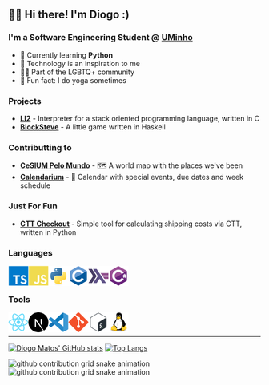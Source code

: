## 👋🏼 Hi there! I'm Diogo :)

### I'm a Software Engineering Student @ [UMinho](https://uminho.pt)
- 📂 Currently learning **Python**
- 💾 Technology is an inspiration to me
- 🏳️‍🌈 Part of the LGBTQ+ community
- 🌱 Fun fact: I do yoga sometimes

### Projects

- [**LI2**](https://github.com/sassypocoyo/li2-pl5g05) - Interpreter for a stack oriented programming language, written in C
- [**BlockSteve**](https://github.com/sassypocoyo/blocksteve) - A little game written in Haskell

### Contributting to

- [**CeSIUM Pelo Mundo**](https://github.com/cesium/CeSIUMpeloMundo) - :world_map: A world map with the places we've been
- [**Calendarium**](https://github.com/cesium/calendarium) - :calendar: Calendar with special events, due dates and week schedule

### Just For Fun

- [**CTT Checkout**](https://github.com/sassypocoyo/ctt_checkout) - Simple tool for calculating shipping costs via CTT, written in Python

### Languages

<img align="left" width="40px" alt="TypeScript" title="TypeScript" src="https://raw.githubusercontent.com/devicons/devicon/1119b9f84c0290e0f0b38982099a2bd027a48bf1/icons/typescript/typescript-plain.svg" />
<img align="left" width="40px" alt="JavaScript" title="JavaScript" src="https://raw.githubusercontent.com/devicons/devicon/1119b9f84c0290e0f0b38982099a2bd027a48bf1/icons/javascript/javascript-plain.svg" />
<img align="left" width="40px" alt="Python" title="Python" src="https://raw.githubusercontent.com/devicons/devicon/1119b9f84c0290e0f0b38982099a2bd027a48bf1/icons/python/python-original.svg" />
<img align="left" width="40px" alt="C" title="C" src="https://raw.githubusercontent.com/devicons/devicon/2ae2a900d2f041da66e950e4d48052658d850630/icons/c/c-original.svg" />
<img align="left" width="40px" alt="Haskell" title="Haskell" src="https://raw.githubusercontent.com/devicons/devicon/2ae2a900d2f041da66e950e4d48052658d850630/icons/haskell/haskell-original.svg" />
<img align="left" width="40px" alt="C#" title="C#" src="https://raw.githubusercontent.com/devicons/devicon/2ae2a900d2f041da66e950e4d48052658d850630/icons/csharp/csharp-original.svg" />

<br />
<br />

### Tools

<img align="left" width="40px" alt="React" title="React" src="https://raw.githubusercontent.com/devicons/devicon/1119b9f84c0290e0f0b38982099a2bd027a48bf1/icons/react/react-original.svg" />
<img align="left" width="40px" alt="NextJs" title="NextJs" src="https://raw.githubusercontent.com/devicons/devicon/1119b9f84c0290e0f0b38982099a2bd027a48bf1/icons/nextjs/nextjs-original.svg" />
<img align="left" width="40px" alt="Visual Studio Code" title="Visual Studio Code" src="https://raw.githubusercontent.com/devicons/devicon/2ae2a900d2f041da66e950e4d48052658d850630/icons/vscode/vscode-original.svg" />
<img align="left" width="40px" alt="Git" title="Git" src="https://raw.githubusercontent.com/devicons/devicon/1119b9f84c0290e0f0b38982099a2bd027a48bf1/icons/git/git-original.svg" />
<img align="left" width="40px" alt="Bash" title="Bash" src="https://raw.githubusercontent.com/devicons/devicon/1119b9f84c0290e0f0b38982099a2bd027a48bf1/icons/bash/bash-original.svg" />
<img align="left" width="40px" alt="Linux" title="Linux" src="https://raw.githubusercontent.com/devicons/devicon/1119b9f84c0290e0f0b38982099a2bd027a48bf1/icons/linux/linux-original.svg" />

<br />
<br />

---

[![Diogo Matos' GitHub stats](https://github-readme-stats.vercel.app/api?username=sassypocoyo&show_icons=true&theme=tokyonight)](https://github.com/anuraghazra/github-readme-stats)  [![Top Langs](https://github-readme-stats.vercel.app/api/top-langs/?username=sassypocoyo&hide=html,makefile&theme=tokyonight)](https://github.com/anuraghazra/github-readme-stats)

![github contribution grid snake animation](https://raw.githubusercontent.com/sassypocoyo/sassypocoyo/output/github-contribution-grid-snake-dark.svg#gh-dark-mode-only)![github contribution grid snake animation](https://raw.githubusercontent.com/sassypocoyo/sassypocoyo/output/github-contribution-grid-snake.svg#gh-light-mode-only)
